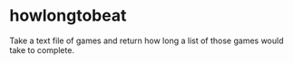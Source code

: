 # howlongtobeat
Take a text file of games and return how long a list of those games would take to complete. 
